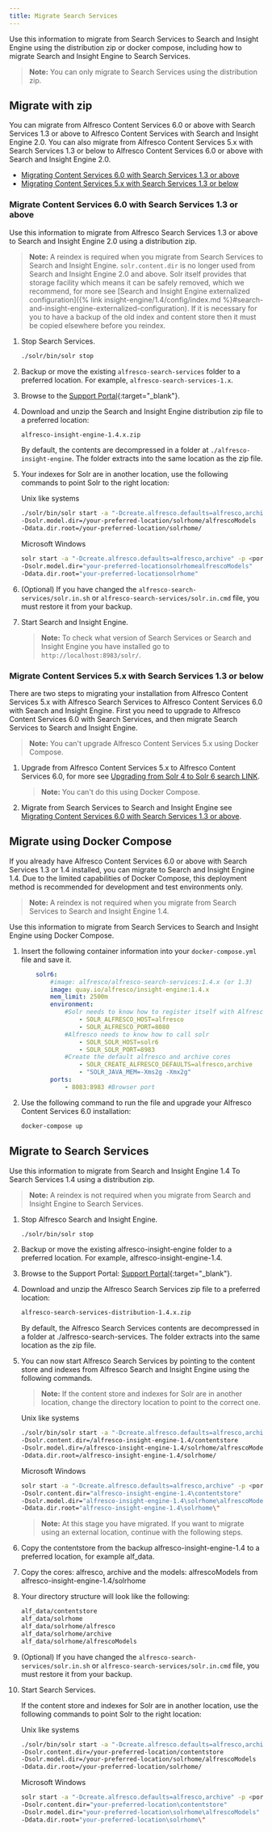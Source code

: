 ```yaml
---
title: Migrate Search Services 
---
```


Use this information to migrate from Search Services to Search and Insight Engine using the distribution zip or docker compose, including how to migrate Search and Insight Engine to Search Services.

> **Note:** You can only migrate to Search Services using the distribution zip.

## Migrate with zip

You can migrate from Alfresco Content Services 6.0 or above with Search Services 1.3 or above to Alfresco Content Services with Search and Insight Engine 2.0. You can also migrate from Alfresco Content Services 5.x with Search Services 1.3 or below to Alfresco Content Services 6.0 or above with Search and Insight Engine 2.0.

* [Migrating Content Services 6.0 with Search Services 1.3 or above](#migrating-content-services-60-with-search-services-13-or-above)
* [Migrating Content Services 5.x with Search Services 1.3 or below](#migrating-content-services-5x-with-search-services-13-or-below)  

### Migrate Content Services 6.0 with Search Services 1.3 or above

Use this information to migrate from Alfresco Search Services 1.3 or above to Search and Insight Engine 2.0 using a distribution zip.

> **Note:** A reindex is required when you migrate from Search Services to Search and Insight Engine. `solr.content.dir` is no longer used from Search and Insight Engine 2.0 and above. Solr itself provides that storage facility which means it can be safely removed, which we recommend, for more see [Search and Insight Engine externalized configuration]({% link insight-engine/1.4/config/index.md %}#search-and-insight-engine-externalized-configuration). If it is necessary for you to have a backup of the old index and content store then it must be copied elsewhere before you reindex.

1. Stop Search Services.

    ```bash
    ./solr/bin/solr stop
    ```

2. Backup or move the existing `alfresco-search-services` folder to a preferred location. For example, `alfresco-search-services-1.x`.

3. Browse to the [Support Portal](https://support.alfresco.com/){:target="_blank"}.

4. Download and unzip the Search and Insight Engine distribution zip file to a preferred location:

    ```bash
    alfresco-insight-engine-1.4.x.zip
    ```

    By default, the contents are decompressed in a folder at `./alfresco-insight-engine`. The folder extracts into the same location as the zip file.

5. Your indexes for Solr are in another location, use the following commands to point Solr to the right location:

    Unix like systems

    ```bash
    ./solr/bin/solr start -a "-Dcreate.alfresco.defaults=alfresco,archive" -p <port>
    -Dsolr.model.dir=/your-preferred-location/solrhome/alfrescoModels
    -Ddata.dir.root=/your-preferred-location/solrhome/
    ```

    Microsoft Windows

    ```bash
    solr start -a "-Dcreate.alfresco.defaults=alfresco,archive" -p <port>
    -Dsolr.model.dir="your-preferred-locationsolrhomealfrescoModels"
    -Ddata.dir.root="your-preferred-locationsolrhome"
    ```

6. (Optional) If you have changed the `alfresco-search-services/solr.in.sh` or `alfresco-search-services/solr.in.cmd` file, you must restore it from your backup.

7. Start Search and Insight Engine.

    > **Note:** To check what version of Search Services or Search and Insight Engine you have installed go to `http://localhost:8983/solr/`.

### Migrate Content Services 5.x with Search Services 1.3 or below

There are two steps to migrating your installation from Alfresco Content Services 5.x with Alfresco Search Services to Alfresco Content Services 6.0 with Search and Insight Engine. First you need to upgrade to Alfresco Content Services 6.0 with Search Services, and then migrate Search Services to Search and Insight Engine.

> **Note:** You can't upgrade Alfresco Content Services 5.x using Docker Compose.

1. Upgrade from Alfresco Content Services 5.x to Alfresco Content Services 6.0, for more see [Upgrading from Solr 4 to Solr 6 search LINK](https://docs.alfresco.com/search-enterprise/tasks/solr4-solr6-migration.html).

    > **Note:** You can't do this using Docker Compose.

2. Migrate from Search Services to Search and Insight Engine see [Migrating Content Services 6.0 with Search Services 1.3 or above](#migrating-content-services-60-with-search-services-13-or-above).

## Migrate using Docker Compose

If you already have Alfresco Content Services 6.0 or above with Search Services 1.3 or 1.4 installed, you can migrate to Search and Insight Engine 1.4. Due to the limited capabilities of Docker Compose, this deployment method is recommended for development and test environments only.

> **Note:** A reindex is not required when you migrate from Search Services to Search and Insight Engine 1.4.

Use this information to migrate from Search Services to Search and Insight Engine using Docker Compose.

1. Insert the following container information into your `docker-compose.yml` file and save it.

    ```yaml
        solr6:
            #image: alfresco/alfresco-search-services:1.4.x (or 1.3)
            image: quay.io/alfresco/insight-engine:1.4.x
            mem_limit: 2500m
            environment:
                #Solr needs to know how to register itself with Alfresco
                    - SOLR_ALFRESCO_HOST=alfresco
                    - SOLR_ALFRESCO_PORT=8080
                #Alfresco needs to know how to call solr
                    - SOLR_SOLR_HOST=solr6
                    - SOLR_SOLR_PORT=8983
                #Create the default alfresco and archive cores
                    - SOLR_CREATE_ALFRESCO_DEFAULTS=alfresco,archive
                    - "SOLR_JAVA_MEM=-Xms2g -Xmx2g"
            ports:
                - 8083:8983 #Browser port
    ```

2. Use the following command to run the file and upgrade your Alfresco Content Services 6.0 installation:

    ```dockerfile
    docker-compose up
    ```

## Migrate to Search Services

Use this information to migrate from Search and Insight Engine 1.4 To Search Services 1.4 using a distribution zip.

> **Note:** A reindex is not required when you migrate from Search and Insight Engine to Search Services.

1. Stop Alfresco Search and Insight Engine.

    ```bash
    ./solr/bin/solr stop
    ```

2. Backup or move the existing alfresco-insight-engine folder to a preferred location. For example, alfresco-insight-engine-1.4.

3. Browse to the Support Portal:  [Support Portal](https://support.alfresco.com/){:target="_blank"}.

4. Download and unzip the Alfresco Search Services zip file to a preferred location:

    ```bash
    alfresco-search-services-distribution-1.4.x.zip
    ```

    By default, the Alfresco Search Services contents are decompressed in a folder at ./alfresco-search-services. The folder extracts into the same location as the zip file.

5. You can now start Alfresco Search Services by pointing to the content store and indexes from Alfresco Search and Insight Engine using the following commands.

    > **Note:** If the content store and indexes for Solr are in another location, change the directory location to point to the correct one.

    Unix like systems

    ```bash
    ./solr/bin/solr start -a "-Dcreate.alfresco.defaults=alfresco,archive" -p <port> 
    -Dsolr.content.dir=/alfresco-insight-engine-1.4/contentstore
    -Dsolr.model.dir=/alfresco-insight-engine-1.4/solrhome/alfrescoModels
    -Ddata.dir.root=/alfresco-insight-engine-1.4/solrhome/
    ```

    Microsoft Windows

    ```bash
    solr start -a "-Dcreate.alfresco.defaults=alfresco,archive" -p <port>
    -Dsolr.content.dir="alfresco-insight-engine-1.4\contentstore"
    -Dsolr.model.dir="alfresco-insight-engine-1.4\solrhome\alfrescoModels"
    -Ddata.dir.root="alfresco-insight-engine-1.4\solrhome\"
    ```

    > **Note:** At this stage you have migrated. If you want to migrate using an external location, continue with the following steps.

6. Copy the contentstore from the backup alfresco-insight-engine-1.4 to a preferred location, for example alf\_data.

7. Copy the cores: alfresco, archive and the models: alfrescoModels from alfresco-insight-engine-1.4/solrhome

8. Your directory structure will look like the following:

    ```bash
    alf_data/contentstore
    alf_data/solrhome
    alf_data/solrhome/alfresco
    alf_data/solrhome/archive 
    alf_data/solrhome/alfrescoModels
    ```

9. (Optional) If you have changed the `alfresco-search-services/solr.in.sh` or `alfresco-search-services/solr.in.cmd` file, you must restore it from your backup.

10. Start Search Services.

    If the content store and indexes for Solr are in another location, use the following commands to point Solr to the right location:

    Unix like systems

    ```bash
    ./solr/bin/solr start -a "-Dcreate.alfresco.defaults=alfresco,archive" -p <port>
    -Dsolr.content.dir=/your-preferred-location/contentstore
    -Dsolr.model.dir=/your-preferred-location/solrhome/alfrescoModels
    -Ddata.dir.root=/your-preferred-location/solrhome/
    ```

    Microsoft Windows

    ```bash
    solr start -a "-Dcreate.alfresco.defaults=alfresco,archive" -p <port>
    -Dsolr.content.dir="your-preferred-location\contentstore"
    -Dsolr.model.dir="your-preferred-location\solrhome\alfrescoModels"
    -Ddata.dir.root="your-preferred-location\solrhome\"
    ```
